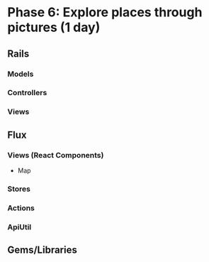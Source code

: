 # Phase 6: Explore places through pictures (1 day)

## Rails
### Models

### Controllers


### Views


## Flux
### Views (React Components)
* Map

### Stores

### Actions


### ApiUtil


## Gems/Libraries
